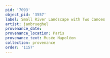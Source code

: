 ```yaml
---
pid: '7093'
object_pid: '3557'
label: Small River Landscape with Two Canoes
artist: janbrueghel
provenance_date:
provenance_location: Paris
provenance_text: Musée Napoléon
collection: provenance
order: '1157'
---
```

